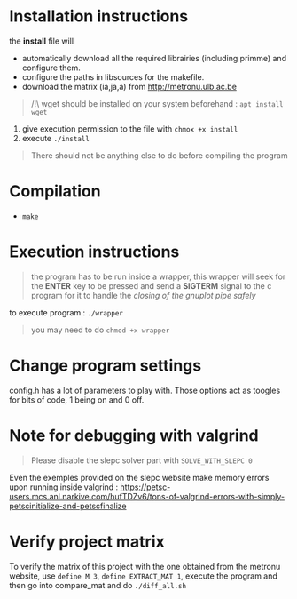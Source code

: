 # Installation instructions

the **install** file will 
- automatically download all the required librairies (including primme) and configure them. 
- configure the paths in libsources for the makefile.
- download the matrix (ia,ja,a) from http://metronu.ulb.ac.be 

> /!\ wget should be installed on your system beforehand : `apt install wget`

1. give execution permission to the file with `chmox +x install`
2. execute `./install`

> There should not be anything else to do before compiling the program

# Compilation

- `make`

# Execution instructions

> the program has to be run inside a wrapper, 
this wrapper will seek for the **ENTER** key to be pressed and send
a **SIGTERM** signal to the c program for it to handle the *closing of the
gnuplot pipe safely*

to execute program : `./wrapper`

> you may need to do `chmod +x wrapper`

# Change program settings

config.h has a lot of parameters to play with. Those options act as toogles for bits of code, 1 being on and 0 off.

# Note for debugging with valgrind

> Please disable the slepc solver part with `SOLVE_WITH_SLEPC 0` 

Even the exemples provided on the slepc website make memory errors upon running inside valgrind : https://petsc-users.mcs.anl.narkive.com/hufTDZv6/tons-of-valgrind-errors-with-simply-petscinitialize-and-petscfinalize

# Verify project matrix 

To verify the matrix of this project with the one obtained from the metronu website, 
use `define M 3`, `define EXTRACT_MAT 1`, execute the program and then go into compare_mat and do `./diff_all.sh`